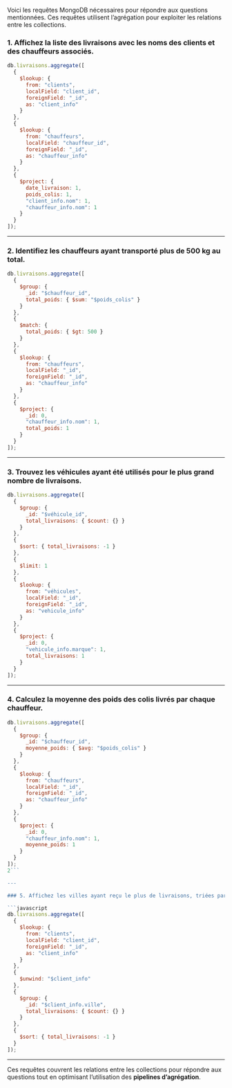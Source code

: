 Voici les requêtes MongoDB nécessaires pour répondre aux questions mentionnées. Ces requêtes utilisent l’agrégation pour exploiter les relations entre les collections.

### 1. Affichez la liste des livraisons avec les noms des clients et des chauffeurs associés.

```javascript
db.livraisons.aggregate([
  {
    $lookup: {
      from: "clients",
      localField: "client_id",
      foreignField: "_id",
      as: "client_info"
    }
  },
  {
    $lookup: {
      from: "chauffeurs",
      localField: "chauffeur_id",
      foreignField: "_id",
      as: "chauffeur_info"
    }
  },
  {
    $project: {
      date_livraison: 1,
      poids_colis: 1,
      "client_info.nom": 1,
      "chauffeur_info.nom": 1
    }
  }
]);
```

---

### 2. Identifiez les chauffeurs ayant transporté plus de 500 kg au total.

```javascript
db.livraisons.aggregate([
  {
    $group: {
      _id: "$chauffeur_id",
      total_poids: { $sum: "$poids_colis" }
    }
  },
  {
    $match: {
      total_poids: { $gt: 500 }
    }
  },
  {
    $lookup: {
      from: "chauffeurs",
      localField: "_id",
      foreignField: "_id",
      as: "chauffeur_info"
    }
  },
  {
    $project: {
      _id: 0,
      "chauffeur_info.nom": 1,
      total_poids: 1
    }
  }
]);
```

---

### 3. Trouvez les véhicules ayant été utilisés pour le plus grand nombre de livraisons.

```javascript
db.livraisons.aggregate([
  {
    $group: {
      _id: "$véhicule_id",
      total_livraisons: { $count: {} }
    }
  },
  {
    $sort: { total_livraisons: -1 }
  },
  {
    $limit: 1
  },
  {
    $lookup: {
      from: "véhicules",
      localField: "_id",
      foreignField: "_id",
      as: "vehicule_info"
    }
  },
  {
    $project: {
      _id: 0,
      "vehicule_info.marque": 1,
      total_livraisons: 1
    }
  }
]);
```

---

### 4. Calculez la moyenne des poids des colis livrés par chaque chauffeur.

```javascript
db.livraisons.aggregate([
  {
    $group: {
      _id: "$chauffeur_id",
      moyenne_poids: { $avg: "$poids_colis" }
    }
  },
  {
    $lookup: {
      from: "chauffeurs",
      localField: "_id",
      foreignField: "_id",
      as: "chauffeur_info"
    }
  },
  {
    $project: {
      _id: 0,
      "chauffeur_info.nom": 1,
      moyenne_poids: 1
    }
  }
]);
2```

---

### 5. Affichez les villes ayant reçu le plus de livraisons, triées par ordre décroissant.

```javascript
db.livraisons.aggregate([
  {
    $lookup: {
      from: "clients",
      localField: "client_id",
      foreignField: "_id",
      as: "client_info"
    }
  },
  {
    $unwind: "$client_info"
  },
  {
    $group: {
      _id: "$client_info.ville",
      total_livraisons: { $count: {} }
    }
  },
  {
    $sort: { total_livraisons: -1 }
  }
]);
```

---

Ces requêtes couvrent les relations entre les collections pour répondre aux questions tout en optimisant l’utilisation des **pipelines d’agrégation**.